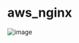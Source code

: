 # aws_nginx












![image](https://github.com/georgegohsh/aws_nginx/assets/73984288/cd6e0846-021e-4493-b516-5c4bfc2e2039)







